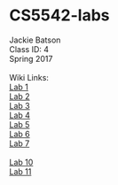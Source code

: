 # CS5542-labs<br>
Jackie Batson<br>
Class ID: 4<br>
Spring 2017<br>
<br>
Wiki Links:<br>
<a href="https://github.com/jbvx8/CS5542-labs/wiki/Lab-1">Lab 1</a><br>
<a href="https://github.com/jbvx8/CS5542-labs/wiki/Lab-2">Lab 2</a><br>
<a href="https://github.com/jbvx8/CS5542-labs/wiki/Lab-3">Lab 3</a><br>
<a href="https://github.com/jbvx8/CS5542-labs/wiki/Lab-4">Lab 4</a><br>
<a href="https://github.com/jbvx8/CS5542-labs/wiki/Lab-5">Lab 5</a><br>
<a href="https://github.com/jbvx8/CS5542-labs/wiki/Lab-6">Lab 6</a><br>
<a href="https://github.com/jbvx8/CS5542-labs/wiki/Lab-7">Lab 7</a><br><br>
<a href="https://github.com/jbvx8/CS5542-labs/wiki/Lab-10">Lab 10</a><br>
<a href="https://github.com/jbvx8/CS5542-labs/wiki/Lab-11">Lab 11</a><br>

